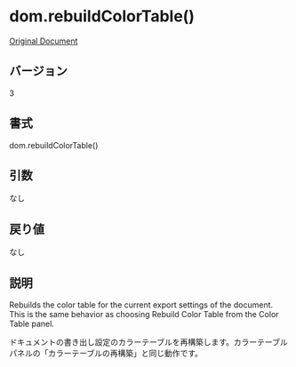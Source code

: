 # dom.rebuildColorTable()

[Original Document](http://help.adobe.com/en_US/fireworks/cs/extend/WS3DAAB6FB-274D-4c89-9AC3-3C7A946B1001.html)

## バージョン

3

## 書式

dom.rebuildColorTable()

## 引数
     
なし

## 戻り値

なし

## 説明

Rebuilds the color table for the current export settings of the document. This is the same behavior as choosing Rebuild Color Table from the Color Table panel.

ドキュメントの書き出し設定のカラーテーブルを再構築します。カラーテーブルパネルの「カラーテーブルの再構築」と同じ動作です。
